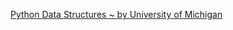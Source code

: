 [Python Data Structures ~ by University of Michigan](https://www.coursera.org/learn/python-data/home/welcome)
